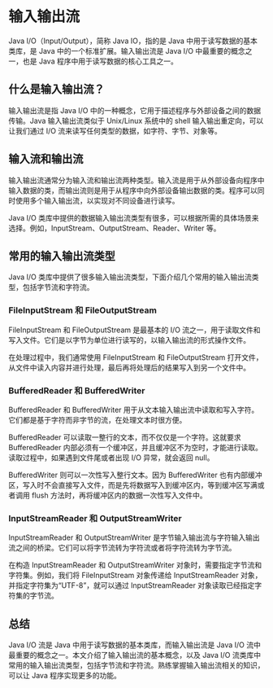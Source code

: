 # 输入输出流

Java I/O（Input/Output），简称 Java IO，指的是 Java 中用于读写数据的基本类库，是 Java 中的一个标准扩展。输入输出流是 Java I/O 中最重要的概念之一，也是 Java 程序中用于读写数据的核心工具之一。

## 什么是输入输出流？

输入输出流是指 Java I/O 中的一种概念，它用于描述程序与外部设备之间的数据传输。Java 输入输出流类似于 Unix/Linux 系统中的 shell 输入输出重定向，可以让我们通过 I/O 流来读写任何类型的数据，如字符、字节、对象等。

## 输入流和输出流

输入输出流通常分为输入流和输出流两种类型。输入流是用于从外部设备向程序中输入数据的类，而输出流则是用于从程序中向外部设备输出数据的类。程序可以同时使用多个输入输出流，以实现对不同设备进行读写。

Java I/O 类库中提供的数据输入输出流类型有很多，可以根据所需的具体场景来选择。例如，InputStream、OutputStream、Reader、Writer 等。

## 常用的输入输出流类型

Java I/O 类库中提供了很多输入输出流类型，下面介绍几个常用的输入输出流类型，包括字节流和字符流。

### FileInputStream 和 FileOutputStream

FileInputStream 和 FileOutputStream 是最基本的 I/O 流之一，用于读取文件和写入文件。它们是以字节为单位进行读写的，以输入输出流的形式操作文件。

在处理过程中，我们通常使用 FileInputStream 和 FileOutputStream 打开文件，从文件中读入内容并进行处理，最后再将处理后的结果写入到另一个文件中。

### BufferedReader 和 BufferedWriter

BufferedReader 和 BufferedWriter 用于从文本输入输出流中读取和写入字符。它们都是基于字符而非字节的流，在处理文本时很方便。

BufferedReader 可以读取一整行的文本，而不仅仅是一个字符。这就要求 BufferedReader 内部必须有一个缓冲区，并且缓冲区不为空时，才能进行读取。读取过程中，如果遇到文件尾或者出现 I/O 异常，就会返回 null。

BufferedWriter 则可以一次性写入整行文本。因为 BufferedWriter 也有内部缓冲区，写入时不会直接写入文件，而是先将数据写入到缓冲区内，等到缓冲区写满或者调用 flush 方法时，再将缓冲区内的数据一次性写入文件中。

### InputStreamReader 和 OutputStreamWriter

InputStreamReader 和 OutputStreamWriter 是字节输入输出流与字符输入输出流之间的桥梁。它们可以将字节流转为字符流或者将字符流转为字节流。

在构造 InputStreamReader 和 OutputStreamWriter 对象时，需要指定字节流和字符集。例如，我们将 FileInputStream 对象传递给 InputStreamReader 对象，并指定字符集为“UTF-8”，就可以通过 InputStreamReader 对象读取已经指定字符集的字节流。

## 总结

Java I/O 流是 Java 中用于读写数据的基本类库，而输入输出流是 Java I/O 流中最重要的概念之一。本文介绍了输入输出流的基本概念，以及 Java I/O 流类库中常用的输入输出流类型，包括字节流和字符流。熟练掌握输入输出流相关的知识，可以让 Java 程序实现更多的功能。